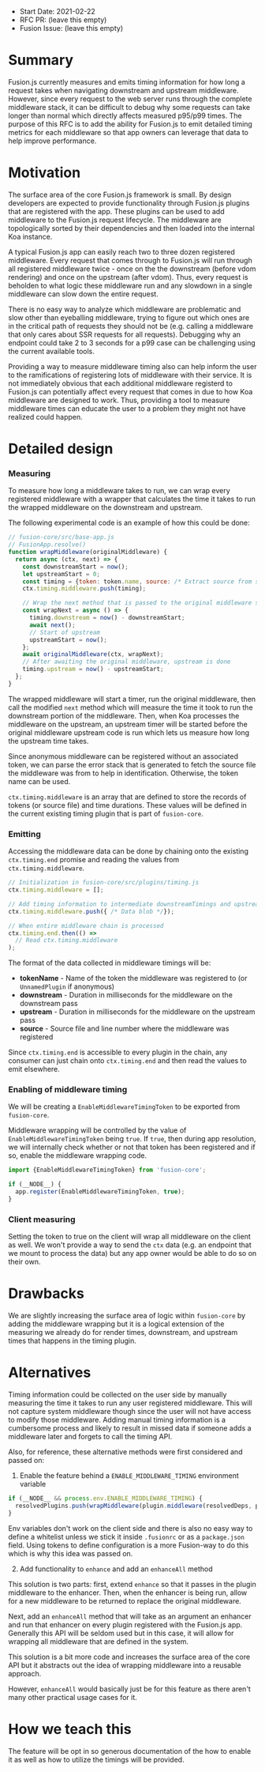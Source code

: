 * Start Date: 2021-02-22
* RFC PR: (leave this empty)
* Fusion Issue: (leave this empty)

# Summary

Fusion.js currently measures and emits timing information for how long a request takes when navigating downstream and upstream middleware. However, since every request to the web server runs through the complete middleware stack, it can be difficult to debug why some requests can take longer than normal which directly affects measured p95/p99 times. The purpose of this RFC is to add the ability for Fusion.js to emit detailed timing metrics for each middleware so that app owners can leverage that data to help improve performance.

# Motivation

The surface area of the core Fusion.js framework is small. By design developers are expected to provide functionality through Fusion.js plugins that are registered with the app. These plugins can be used to add middleware to the Fusion.js request lifecycle. The middleware are topologically sorted by their dependencies and then loaded into the internal Koa instance.

A typical Fusion.js app can easily reach two to three dozen registered middleware. Every request that comes through to Fusion.js will run through all registered middleware twice - once on the the downstream (before vdom rendering) and once on the upstream (after vdom). Thus, every request is beholden to what logic these middleware run and any slowdown in a single middleware can slow down the entire request.

There is no easy way to analyze which middleware are problematic and slow other than eyeballing middleware, trying to figure out which ones are in the critical path of requests they should not be (e.g. calling a middleware that only cares about SSR requests for all requests). Debugging why an endpoint could take 2 to 3 seconds for a p99 case can be challenging using the current available tools.

Providing a way to measure middleware timing also can help inform the user to the ramifications of registering lots of middleware with their service. It is not immediately obvious that each additional middleware registerd to Fusion.js can potentially affect every request that comes in due to how Koa middleware are designed to work. Thus, providing a tool to measure middleware times can educate the user to a problem they might not have realized could happen.

# Detailed design

### Measuring

To measure how long a middleware takes to run, we can wrap every registered middleware with a wrapper that calculates the time it takes to run the wrapped middleware on the downstream and upstream.

The following experimental code is an example of how this could be done:

```js
// fusion-core/src/base-app.js
// FusionApp.resolve()
function wrapMiddleware(originalMiddleware) {
  return async (ctx, next) => {
    const downstreamStart = now();
    let upstreamStart = 0;
    const timing = {token: token.name, source: /* Extract source from stack */, downstream: -1, upstream: -1};
    ctx.timing.middleware.push(timing);

    // Wrap the next method that is passed to the original middleware so we can measure how long the downstream takes
    const wrapNext = async () => {
      timing.downstream = now() - downstreamStart;
      await next();
      // Start of upstream
      upstreamStart = now();
    };
    await originalMiddleware(ctx, wrapNext);
    // After awaiting the original middleware, upstream is done
    timing.upstream = now() - upstreamStart;
  };
}
```

The wrapped middleware will start a timer, run the original middleware, then call the modified `next` method which will measure the time it took to run the downstream portion of the middleware. Then, when Koa processes the middleware on the upstream, an upstream timer will be started before the original middleware upstream code is run which lets us measure how long the upstream time takes.

Since anonymous middleware can be registered without an associated token, we can parse the error stack that is generated to fetch the source file the middleware was from to help in identification. Otherwise, the token name can be used.

`ctx.timing.middleware` is an array that are defined to store the records of tokens (or source file) and time durations. These values will be defined in the current existing timing plugin that is part of `fusion-core`.

### Emitting

Accessing the middleware data can be done by chaining onto the existing `ctx.timing.end` promise and reading the values from `ctx.timing.middleware`.

```js
// Initialization in fusion-core/src/plugins/timing.js
ctx.timing.middleware = [];

// Add timing information to intermediate downstreamTimings and upstreamTimings variables in wrapper
ctx.timing.middleware.push({ /* Data blob */});

// When entire middleware chain is processed
ctx.timing.end.then(() =>
  // Read ctx.timing.middleware
);
```

The format of the data collected in middleware timings will be:

- **tokenName** - Name of the token the middleware was registered to (or `UnnamedPlugin` if anonymous)
- **downstream** - Duration in milliseconds for the middleware on the downstream pass
- **upstream** - Duration in milliseconds for the middleware on the upstream pass
- **source** - Source file and line number where the middleware was registered

Since `ctx.timing.end` is accessible to every plugin in the chain, any consumer can just chain onto `ctx.timing.end` and then read the values to emit elsewhere.

### Enabling of middleware timing

We will be creating a `EnableMiddlewareTimingToken` to be exported from `fusion-core`.

Middleware wrapping will be controlled by the value of `EnableMiddlewareTimingToken` being `true`. If `true`, then during app resolution, we will internally check whether or not that token has been registered and if so, enable the middleware wrapping code.

```js
import {EnableMiddlewareTimingToken} from 'fusion-core';

if (__NODE__) {
  app.register(EnableMiddlewareTimingToken, true);
}
```

### Client measuring

Setting the token to true on the client will wrap all middleware on the client as well. We won't provide a way to send the `ctx` data (e.g. an endpoint that we mount to process the data) but any app owner would be able to do so on their own.

# Drawbacks

We are slightly increasing the surface area of logic within `fusion-core` by adding the middleware wrapping but it is a logical extension of the measuring we already do for render times, downstream, and upstream times that happens in the timing plugin.

# Alternatives

Timing information could be collected on the user side by manually measuring the time it takes to run any user registered middleware. This will not capture system middleware though since the user will not have access to modify those middleware. Adding manual timing information is a cumbersome process and likely to result in missed data if someone adds a middleware later and forgets to call the timing API.

Also, for reference, these alternative methods were first considered and passed on:

1) Enable the feature behind a `ENABLE_MIDDLEWARE_TIMING` environment variable

```js
if (__NODE__ && process.env.ENABLE_MIDDLEWARE_TIMING) {
  resolvedPlugins.push(wrapMiddleware(plugin.middleware(resolvedDeps, provides)));
}
```

Env variables don't work on the client side and there is also no easy way to define a whitelist unless we stick it inside `.fusionrc` or as a `package.json` field. Using tokens to define configuration is a more Fusion-way to do this which is why this idea was passed on.

2) Add functionality to `enhance` and add an `enhanceAll` method

This solution is two parts: first, extend `enhance` so that it passes in the plugin middleware to the enhancer. Then, when the enhancer is being run, allow for a new middleware to be returned to replace the original middleware.

Next, add an `enhanceAll` method that will take as an argument an enhancer and run that enhancer on every plugin registered with the Fusion.js app. Generally this API will be seldom used but in this case, it will allow for wrapping all middleware that are defined in the system.

This solution is a bit more code and increases the surface area of the core API but it abstracts out the idea of wrapping middleware into a reusable approach.

However, `enhanceAll` would basically just be for this feature as there aren't many other practical usage cases for it.

# How we teach this

The feature will be opt in so generous documentation of the how to enable it as well as how to utilize the timings will be provided.
